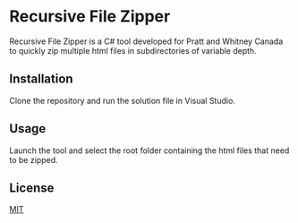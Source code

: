 # Recursive File Zipper

Recursive File Zipper is a C# tool developed for Pratt and Whitney Canada to quickly zip multiple html files in subdirectories of variable depth. 

## Installation
Clone the repository and run the solution file in Visual Studio.

## Usage

Launch the tool and select the root folder containing the html files that need to be zipped. 

## License
[MIT](https://choosealicense.com/licenses/mit/)
